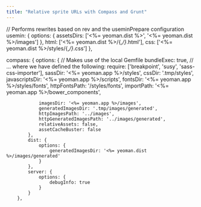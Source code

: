 ```yaml
---
title: "Relative sprite URLs with Compass and Grunt"
---
```


// Performs rewrites based on rev and the useminPrepare configuration
        usemin: {
            options: {
                assetsDirs: ['<%= yeoman.dist %>', '<%= yeoman.dist %>/images']
            },
            html: ['<%= yeoman.dist %>/{,*/}*.html'],
            css: ['<%= yeoman.dist %>/styles/{,*/}*.css']
        },


compass: {
            options: {
                // Makes use of the local Gemfile
                bundleExec: true,
                // … where we have defined the following:
                require: ['breakpoint', 'susy', 'sass-css-importer'],
                sassDir: '<%= yeoman.app %>/styles',
                cssDir: '.tmp/styles',
                javascriptsDir: '<%= yeoman.app %>/scripts',
                fontsDir: '<%= yeoman.app %>/styles/fonts',
                httpFontsPath: '/styles/fonts',
                importPath: '<%= yeoman.app %>/bower_components',

                imagesDir: '<%= yeoman.app %>/images',
                generatedImagesDir: '.tmp/images/generated',
                httpImagesPath: '../images',
                httpGeneratedImagesPath: '../images/generated',
                relativeAssets: false,
                assetCacheBuster: false
            },
            dist: {
                options: {
                    generatedImagesDir: '<%= yeoman.dist %>/images/generated'
                }
            },
            server: {
                options: {
                    debugInfo: true
                }
            }
        },